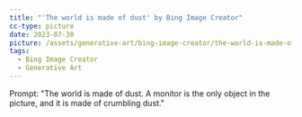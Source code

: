 ```yaml
---
title: "'The world is made of dust' by Bing Image Creator"
cc-type: picture
date: 2023-07-30
picture: /assets/generative-art/bing-image-creator/the-world-is-made-of-dust/_71b25bbb-e463-4540-a9ab-0e35fc295ce0.jpg
tags:
  - Bing Image Creator
  - Generative Art
---
```

Prompt: "The world is made of dust. A monitor is the only object in the picture, and it is made of crumbling dust."
